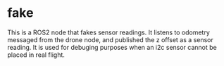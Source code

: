 # fake
This is a ROS2 node that fakes sensor readings.  It listens to odometry messaged from the drone node, and published the z offset as a sensor reading. It is used for debuging purposes when an i2c sensor cannot be placed in real flight.  
